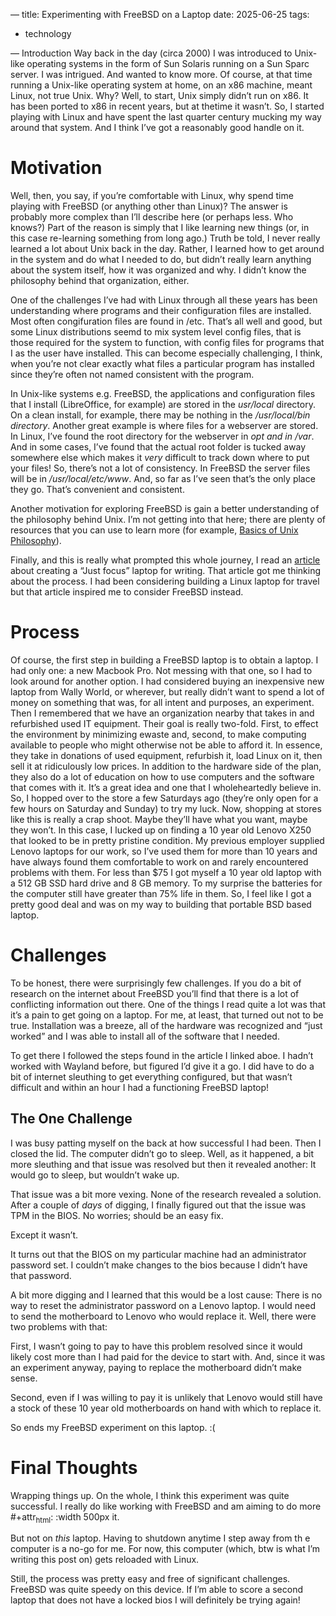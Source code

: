 &#x2014;
title: Experimenting with FreeBSD on a Laptop
date: 2025-06-25
tags:

-   technology

&#x2014;
Introduction
Way back in the day (circa 2000) I was introduced to Unix-like operating systems in the form of Sun Solaris running on a Sun Sparc server.  I was intrigued. And wanted to know more. Of course, at that time running a Unix-like operating system at home, on an x86 machine, meant Linux, not true Unix.  Why? Well, to start, Unix simply didn&rsquo;t run on x86.  It has been ported to x86 in recent years, but at thetime it wasn&rsquo;t. So, I started playing with Linux and have spent the last quarter century mucking my way around that system.  And I think I&rsquo;ve got a reasonably good handle on it.


<a id="org1573670"></a>

# Motivation

Well, then, you say, if you&rsquo;re comfortable with Linux, why spend time playing with FreeBSD (or anything other than Linux)? The answer is probably more complex than I&rsquo;ll describe here (or perhaps less. Who knows?)  Part of the reason is simply that I like learning new things (or, in this case re-learning something from long ago.) Truth be told, I never really learned a lot about Unix back in the day. Rather, I learned how to get around in the system and do what I needed to do, but didn&rsquo;t really learn anything about the system itself, how it was organized and why.  I didn&rsquo;t know the philosophy behind that organization, either.

One of the challenges I&rsquo;ve had with Linux through all these years has been understanding where programs and their configuration files are installed.  Most often congifuration files are found in /etc.  That&rsquo;s all well and good, but some Linux distributions seemd to mix system level config files, that is those required for the system to function, with config files for programs that I as the user have installed.  This can become especially challenging, I think, when you&rsquo;re not clear exactly what files a particular program has installed since they&rsquo;re often not named consistent with the program.

In Unix-like systems e.g. FreeBSD, the applications and configuration files that I install (LibreOffice, for example) are stored in the *usr/local* directory.  On a clean install, for example, there may be nothing in the */usr/local/bin directory*.  Another great example is where files for a webserver are stored.  In Linux, I&rsquo;ve found the root directory for the webserver in *opt and in /var*. And in some cases, I&rsquo;ve found that the actual root folder is tucked away somewhere else which makes it *very* difficult to track down where to put your files! So, there&rsquo;s not a lot of consistency.  In FreeBSD the server files will be in */usr/local/etc/www*. And, so far as I&rsquo;ve seen that&rsquo;s the only place they go.  That&rsquo;s convenient and consistent.

Another motivation for exploring FreeBSD is gain a better understanding of the philosophy behind Unix.  I&rsquo;m not getting into that here; there are plenty of resources that you can use to learn more (for example, [Basics of Unix Philosophy](https://cscie26.dce.harvard.edu)).

Finally, and this is really what prompted this whole journey, I read an [article](https://stevengharms.com/longform/my-first-freebsd) about creating a &ldquo;Just focus&rdquo; laptop for writing. That article got me thinking about the process.  I had been considering building a Linux laptop for travel but that article inspired me to consider FreeBSD instead.


<a id="org704b364"></a>

# Process

Of course, the first step in building a FreeBSD laptop is to obtain a laptop.  I had only one: a new Macbook Pro.  Not messing with that one, so I had to look around for another option.  I had considered buying an inexpensive new laptop from Wally World, or wherever, but really didn&rsquo;t want to spend a lot of money on something that was, for all intent and purposes, an experiment. Then I remembered that we have an organization nearby that takes in and refurbished used IT equipment.  Their goal is really two-fold.  First, to effect the environment by minimizing ewaste and, second, to make computing available to people who might otherwise not be able to afford it.  In essence, they take in donations of used equipment, refurbish it, load Linux on it, then sell it at ridiculously low prices.  In addition to the hardware side of the plan, they also do a lot of education on how to use computers and the software that comes with it.  It&rsquo;s a great idea and one that I wholeheartedly believe in.
So, I hopped over to the store a few Saturdays ago (they&rsquo;re only open for a few hours on Saturday and Sunday) to try my luck.  Now, shopping at stores like this is really a crap shoot.  Maybe they&rsquo;ll have what you want, maybe they won&rsquo;t. In this case, I lucked up on finding a 10 year old Lenovo X250 that looked to be in pretty pristine condition.  My previous employer supplied Lenovo laptops for our work, so I&rsquo;ve used them for more than 10 years and have always found them comfortable to work on and rarely encountered problems with them. For less than $75 I got myself a 10 year old laptop with a 512 GB SSD hard drive and 8 GB memory.  To my surprise the batteries for the computer still have greater than 75% life in them.  So, I feel like I got a pretty good deal and was on my way to building that portable BSD based laptop.


<a id="org4d2341f"></a>

# Challenges

To be honest, there were surprisingly few challenges.  If you do a bit of research on the internet about FreeBSD you&rsquo;ll find that there is a lot of conflicting information out there. One of the things I read quite a lot was that it&rsquo;s a pain to get going on a laptop. For me, at least, that turned out not to be true. Installation was a breeze, all of the hardware was recognized and &ldquo;just worked&rdquo; and I was able to install all of the software that I needed.

To get there I followed the steps found in the article I linked aboe. I hadn&rsquo;t worked with Wayland before, but figured I&rsquo;d give it a go. I did have to do a bit of internet sleuthing to get everything configured, but that wasn&rsquo;t difficult and within an hour I had a functioning FreeBSD laptop!


<a id="org1a58943"></a>

## The One Challenge

I was busy patting myself on the back at how successful I had been. Then I closed the lid. The computer didn&rsquo;t go to sleep.  Well, as it happened, a bit more sleuthing and that issue was resolved but then it revealed another: It would go to sleep, but wouldn&rsquo;t wake up.

That issue was a bit more vexing. None of the research revealed a solution. After a couple of *days* of digging, I finally figured out that the issue was TPM in the BIOS. No worries; should be an easy fix.

Except it wasn&rsquo;t.

It turns out that the BIOS on my particular machine had an administrator password set. I couldn&rsquo;t make changes to the bios because I didn&rsquo;t have that password.

A bit more digging and I learned that this would be a lost cause: There is no way to reset the administrator password on a Lenovo laptop.  I would need to send the motherboard to Lenovo who would replace it.  Well, there were two problems with that:

First, I wasn&rsquo;t going to pay to have this problem resolved since it would likely cost more than I had paid for the device to start with. And, since it was an experiment anyway, paying to replace the motherboard didn&rsquo;t make sense.

Second, even if I was willing to pay it is unlikely that Lenovo would still have a stock of these 10 year old motherboards on hand with which to replace it.

So ends my FreeBSD experiment on this laptop. :(


<a id="org63ebabc"></a>

# Final Thoughts

Wrapping things up. On the whole, I think this experiment was quite successful. I really do like working with FreeBSD and am aiming to do more #+attr<sub>html</sub>: :width 500px it.

But not on *this* laptop. Having to shutdown anytime I step away from th e computer is a no-go for me. For now, this computer (which, btw is what I&rsquo;m writing this post on) gets reloaded with Linux.

Still, the process was pretty easy and free of significant challenges. FreeBSD was quite speedy on this device. If I&rsquo;m able to score a second laptop that does not have a locked bios I will definitely be trying again!

